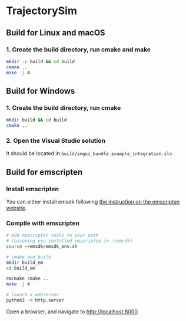
# TrajectorySim


## Build for Linux and macOS

### 1. Create the build directory, run cmake and make

```bash
mkdir -p build && cd build
cmake ..
make -j 4
```

## Build for Windows

### 1. Create the build directory, run cmake

```bash
mkdir build && cd build
cmake ..
```

### 2. Open the Visual Studio solution
It should be located in `build/imgui_bundle_example_integration.sln`

## Build for emscripten

### Install emscripten
You can either install emsdk following [the instruction on the emscripten website](https://emscripten.org/docs/getting_started/downloads.html).

### Compile with emscripten

```bash
# Add emscripten tools to your path
# (assuming you installed emscripten in ~/emsdk)
source ~/emsdk/emsdk_env.sh

# cmake and build
mkdir build_em
cd build_em

emcmake cmake ..
make -j 4

# launch a webserver
python3 -m http.server
```

Open a browser, and navigate to [http://localhost:8000](http://localhost:8000).
